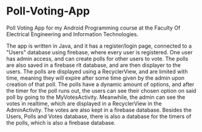 # Poll-Voting-App
Poll Voting App for my Android Programming course at the Faculty Of Electrical Engineering and Information Technologies.

The app is written in Java, and it has a register/login page, connected to a "Users" database using firebase, where every user is registered.
One user has admin access, and can create polls for other users to vote. The polls are also saved in a firebase rlt database, and are then displayer to the users.
The polls are displayed using a RecyclerView, and are limited with time, meaning they will expire after some time given by the admin upon creation of that poll.
The polls have a dynamic amount of options, and after the timer for the poll runs out, the users can see their chosen option on said poll by going to the MyVotesActivity.
Meanwhile, the admin can see the votes in realtime, which are displayed in a RecyclerView in the AdminActivity. The votes are also kept in a firebase database.
Besides the Users, Polls and Votes database, there is also a database for the timers of the polls, which is also a firebase database.

